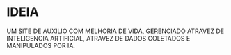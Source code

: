 <H1>IDEIA</H1>

UM SITE DE AUXILIO COM MELHORIA DE VIDA, GERENCIADO ATRAVEZ DE INTELIGENCIA ARTIFICIAL, ATRAVEZ DE DADOS COLETADOS E MANIPULADOS POR IA.
